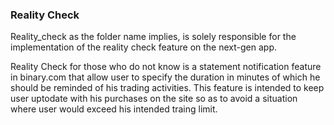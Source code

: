 ### Reality Check

Reality_check as the folder name implies, is solely responsible for the implementation of the reality check feature on the next-gen app.

Reality Check for those who do not know is a statement notification feature in binary.com that allow user to specify the duration in minutes of which he should be reminded of his trading activities. This feature is intended to keep user uptodate with his purchases on the site so as to avoid a situation where user would exceed his intended traing limit. 
